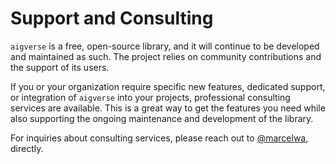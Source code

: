 # Support and Consulting

`aigverse` is a free, open-source library, and it will continue to be developed and maintained as such.
The project relies on community contributions and the support of its users.

If you or your organization require specific new features, dedicated support, or integration of `aigverse` into your
projects, professional consulting services are available. This is a great way to get the features you need while also
supporting the ongoing maintenance and development of the library.

For inquiries about consulting services, please reach out to [@marcelwa](https://github.com/marcelwa/), directly.

